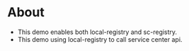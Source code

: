 # About

* This demo enables both local-registry and sc-registry.
* This demo using local-registry to call service center api. 
